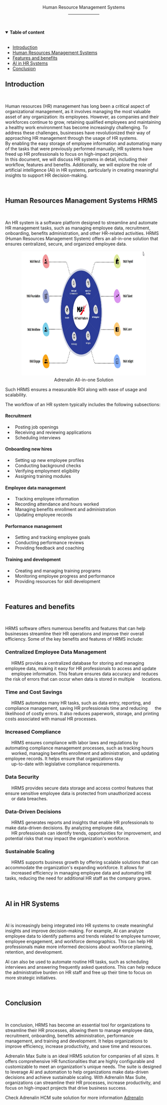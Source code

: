 
<p align="center">  Human Resource Management Systems

<div align="center">
    <hr width="100px">
    
</div>
<br><br>
<details open>
<summary> <strong> Table of content </strong> </summary>
<br>
<ul>
    <li><a href="#introduction">Introduction  </a></li>
    <li><a href="#hrsystem">Human Resources Management Systems</a></li>
    <li><a href="#Features and benefits">Features and benefits</a></li>
    <li><a href="#ai">AI in HR Systems</a></li>
    <li><a href="#Conclusion">Conclusion</a></li>
</ul>
</details>

## <a name="introduction"></a> Introduction
<br>
<p>
Human resources (HR) management has long been a critical aspect of organizational management, as it involves managing the most valuable asset of any organization: its employees. However, as companies and their workforces continue to grow, retaining qualified employees and maintaining a healthy work environment has become increasingly challenging. To address these challenges, businesses have revolutionized their way of approaching HR management through the usage of HR systems. <br>
By enabling the easy storage of employee information and automating many of the tasks that were previously performed manually, HR systems have freed up HR professionals to focus on high-impact projects.<br>
In this document, we will discuss HR systems in detail, including their workflow, features and benefits. Additionally, we will explore the role of artificial intelligence (AI) in HR systems, particularly in creating meaningful insights to support HR decision-making.

</p>
<br>

## <a name="hrsystem"></a> Human Resources Management Systems HRMS
<br>
<p>
An HR system is a software platform designed to streamline and automate HR management tasks, such as managing employee data, recruitment, onboarding, benefits administration, and other HR-related activities. HRMS (Human Resources Management System) offers an all-in-one solution that ensures centralized, secure, and organized employee data.
</p>
<p align="center">
  <img src="./Adrenalin.jpg" alt="All-in-one HRMS" width="400" height="400" title="Adrenalin HRMS"/><br>
  Adrenalin All-in-one Solution
</p>

Such HRMS ensures a measurable ROI along with ease of usage and scalability.

<p>
The workflow of an HR system typically includes the following subsections:


####   Recruitment
- &nbsp; Posting job openings
- &nbsp; Receiving and reviewing applications
- &nbsp; Scheduling interviews

#### Onboarding new hires
- &nbsp; Setting up new employee profiles
- &nbsp; Conducting background checks
- &nbsp; Verifying employment eligibility
- &nbsp; Assigning training modules

#### Employee data management
- &nbsp; Tracking employee information
- &nbsp; Recording attendance and hours worked
- &nbsp; Managing benefits enrollment and administration
- &nbsp; Updating employee records

#### Performance management
- &nbsp; Setting and tracking employee goals
- &nbsp; Conducting performance reviews
- &nbsp; Providing feedback and coaching

#### Training and development
- &nbsp; Creating and managing training programs
- &nbsp; Monitoring employee progress and performance
- &nbsp; Providing resources for skill development
</p>
<br>

## <a name="Features and benefits"></a>Features and benefits
<br>
<p>
HRMS software offers numerous benefits and features that can help businesses streamline their HR operations and improve their overall efficiency. Some of the key benefits and features of HRMS include:


### Centralized Employee Data Management
&nbsp;&nbsp;&nbsp;&nbsp;&nbsp;HRMS provides a centralized database for storing and managing employee data, making it easy for HR professionals to access and update &nbsp;&nbsp;&nbsp;&nbsp;&nbsp;employee information. This feature ensures data accuracy and reduces the risk of errors that can occur when data is stored in multiple &nbsp;&nbsp;&nbsp;&nbsp;&nbsp;locations.

### Time and Cost Savings
&nbsp;&nbsp;&nbsp;&nbsp;&nbsp;HRMS automates many HR tasks, such as data entry, reporting, and compliance management, saving HR professionals time and reducing &nbsp;&nbsp;&nbsp;&nbsp;&nbsp;the likelihood of costly errors. It also reduces paperwork, storage, and printing costs associated with manual HR processes.

### Increased Compliance
&nbsp;&nbsp;&nbsp;&nbsp;&nbsp;HRMS ensures compliance with labor laws and regulations by automating compliance management processes, such as tracking hours &nbsp;&nbsp;&nbsp;&nbsp;&nbsp;worked, managing benefits enrollment and administration, and updating employee records. It helps ensure that organizations stay <br> &nbsp;&nbsp;&nbsp;&nbsp; up-to-date with legislative compliance requirements.

### Data Security
&nbsp;&nbsp;&nbsp;&nbsp;&nbsp;HRMS provides secure data storage and access control features that ensure sensitive employee data is protected from unauthorized access &nbsp;&nbsp;&nbsp;&nbsp;&nbsp;or data breaches.

### Data-Driven Decisions
&nbsp;&nbsp;&nbsp;&nbsp;&nbsp;HRMS generates reports and insights that enable HR professionals to make data-driven decisions. By analyzing employee data,<br> &nbsp;&nbsp;&nbsp;&nbsp; HR professionals can identify trends, opportunities for improvement, and potential risks that may impact the organization's workforce.

### Sustainable Scaling
&nbsp;&nbsp;&nbsp;&nbsp;&nbsp;HRMS supports business growth by offering scalable solutions that can accommodate the organization's expanding workforce. It allows for &nbsp;&nbsp;&nbsp;&nbsp;&nbsp;increased efficiency in managing employee data and automating HR tasks, reducing the need for additional HR staff as the company grows.
</p>
<br>

## <a name="ai"></a>AI in HR Systems
<br>
<p>
AI is increasingly being integrated into HR systems to create meaningful insights and improve decision-making. For example, AI can analyze employee data to identify patterns and trends related to employee turnover, employee engagement, and workforce demographics. This can help HR professionals make more informed decisions about workforce planning, retention, and development.

AI can also be used to automate routine HR tasks, such as scheduling interviews and answering frequently asked questions. This can help reduce the administrative burden on HR staff and free up their time to focus on more strategic initiatives.
</p>
<br>

## <a name="Conclusion"></a> Conclusion
<br>
<p>
In conclusion, HRMS has become an essential tool for organizations to streamline their HR processes, allowing them to manage employee data, recruitment, onboarding, benefits administration, performance management, and training and development. It helps organizations to improve efficiency, increase productivity, and save time and resources.

Adrenalin Max Suite is an ideal HRMS solution for companies of all sizes. It offers comprehensive HR functionalities that are highly configurable and customizable to meet an organization's unique needs. The suite is designed to leverage AI and automation to help organizations make data-driven decisions and achieve sustainable scaling. With Adrenalin Max Suite, organizations can streamline their HR processes, increase productivity, and focus on high-impact projects that drive business success.

Check Adrenalin HCM suite solution for more information [Adrenalin](https://www.myadrenalin.com/)
</p>